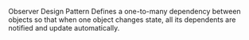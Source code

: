 Observer Design Pattern
Defines a one-to-many dependency between objects so that when one object changes state, all its dependents are notified
and update automatically.

